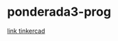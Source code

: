 # ponderada3-prog

[link tinkercad](https://www.tinkercad.com/things/dUKCT1JmndX/editel?returnTo=%2Fdashboard&sharecode=3ViEOq3LZcmb_XfNPLYpiWJCcRwkMbubKQ6rZrqdM4Y)
